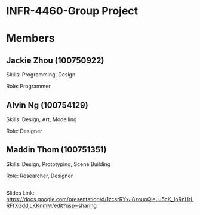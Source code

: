 # INFR-4460-Group Project

# Members
## Jackie Zhou (100750922)
Skills: Programming, Design 

Role: Programmer

## Alvin Ng (100754129)
Skills: Design, Art, Modelling    

Role: Designer

## Maddin Thom (100751351)
Skills: Design, Prototyping, Scene Building

Role: Researcher, Designer

##
Slides Link: https://docs.google.com/presentation/d/1zcsrRYxJ8zouoQleuJ5cK_IoRnHrLRFfXGddjLKKnmM/edit?usp=sharing
